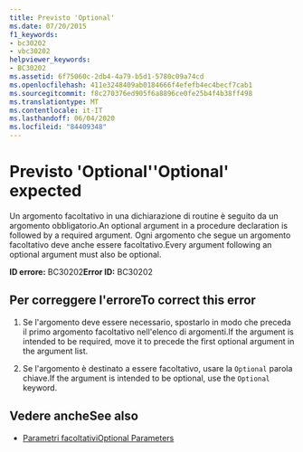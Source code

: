```yaml
---
title: Previsto 'Optional'
ms.date: 07/20/2015
f1_keywords:
- bc30202
- vbc30202
helpviewer_keywords:
- BC30202
ms.assetid: 6f75060c-2db4-4a79-b5d1-5780c09a74cd
ms.openlocfilehash: 411e3248409ab0184666f4efefb4ec4becf7cab1
ms.sourcegitcommit: f8c270376ed905f6a8896ce0fe25b4f4b38ff498
ms.translationtype: MT
ms.contentlocale: it-IT
ms.lasthandoff: 06/04/2020
ms.locfileid: "84409348"
---
```

# <a name="optional-expected"></a><span data-ttu-id="a75a1-102">Previsto 'Optional'</span><span class="sxs-lookup"><span data-stu-id="a75a1-102">'Optional' expected</span></span>
<span data-ttu-id="a75a1-103">Un argomento facoltativo in una dichiarazione di routine è seguito da un argomento obbligatorio.</span><span class="sxs-lookup"><span data-stu-id="a75a1-103">An optional argument in a procedure declaration is followed by a required argument.</span></span> <span data-ttu-id="a75a1-104">Ogni argomento che segue un argomento facoltativo deve anche essere facoltativo.</span><span class="sxs-lookup"><span data-stu-id="a75a1-104">Every argument following an optional argument must also be optional.</span></span>  
  
 <span data-ttu-id="a75a1-105">**ID errore:** BC30202</span><span class="sxs-lookup"><span data-stu-id="a75a1-105">**Error ID:** BC30202</span></span>  
  
## <a name="to-correct-this-error"></a><span data-ttu-id="a75a1-106">Per correggere l'errore</span><span class="sxs-lookup"><span data-stu-id="a75a1-106">To correct this error</span></span>  
  
1. <span data-ttu-id="a75a1-107">Se l'argomento deve essere necessario, spostarlo in modo che preceda il primo argomento facoltativo nell'elenco di argomenti.</span><span class="sxs-lookup"><span data-stu-id="a75a1-107">If the argument is intended to be required, move it to precede the first optional argument in the argument list.</span></span>  
  
2. <span data-ttu-id="a75a1-108">Se l'argomento è destinato a essere facoltativo, usare la `Optional` parola chiave.</span><span class="sxs-lookup"><span data-stu-id="a75a1-108">If the argument is intended to be optional, use the `Optional` keyword.</span></span>  
  
## <a name="see-also"></a><span data-ttu-id="a75a1-109">Vedere anche</span><span class="sxs-lookup"><span data-stu-id="a75a1-109">See also</span></span>

- [<span data-ttu-id="a75a1-110">Parametri facoltativi</span><span class="sxs-lookup"><span data-stu-id="a75a1-110">Optional Parameters</span></span>](../../programming-guide/language-features/procedures/optional-parameters.md)
